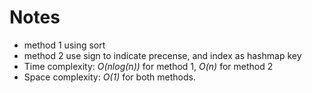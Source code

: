 # Notes 
* method 1 using sort 
* method 2 use sign to indicate precense, and index as hashmap key
* Time complexity: _O(nlog(n))_ for method 1, _O(n)_ for method 2
* Space complexity: _O(1)_ for both methods.
